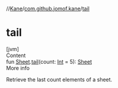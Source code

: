//[Kane](../index.md)/[com.github.jomof.kane](index.md)/[tail](tail.md)



# tail  
[jvm]  
Content  
fun [Sheet](../com.github.jomof.kane.impl.sheet/-sheet/index.md).[tail](tail.md)(count: [Int](https://kotlinlang.org/api/latest/jvm/stdlib/kotlin/-int/index.html) = 5): [Sheet](../com.github.jomof.kane.impl.sheet/-sheet/index.md)  
More info  


Retrieve the last count elements of a sheet.

  



